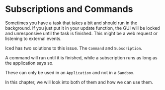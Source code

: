 # Subscriptions and Commands

Sometimes you have a task that takes a bit and should run in the background. If you just put it in your update function, the GUI will be locked and unresponsive until the task is finished. 
This might be a web request or listening to external events.

Iced has two solutions to this issue. The `Command` and `Subscription`.

A command will run until it is finished, while a subscription runs as long as the application says so.

These can only be used in an `Application` and not in a `Sandbox`.

In this chapter, we will look into both of them and how we can use them.
